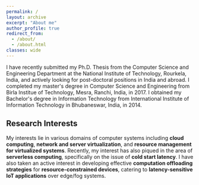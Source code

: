 ```yaml
---
permalink: /
layout: archive
excerpt: "About me"
author_profile: true
redirect_from: 
  - /about/
  - /about.html
classes: wide
---
```


I have recently submitted my Ph.D. Thesis from the Computer Science and Engineering Department at the National Institute of Technology, Rourkela, India, and actively looking for post-doctoral positions in India and abroad. 
I completed my master's degree in Computer Science and Engineering from Birla Institue of Technology, Mesra, Ranchi, India, in 2017.
I obtained my Bachelor's degree in Information Technology from International Institute of Information Technology in Bhubaneswar, India, in 2014.


## Research Interests
My interests lie in various domains of computer systems including **cloud computing**, **network and server virtualization**, and **resource management for virtualized systems**. Recently, my interest has also piqued in the area of **serverless computing**, specifically on the issue of **cold start latency**. I have also taken an active interest in developing effective **computation offloading strategies** for **resource-constrained devices**, catering to **latency-sensitive IoT applications** over edge/fog systems.